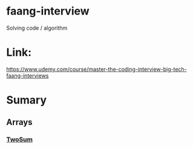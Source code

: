
# faang-interview
Solving code / algorithm

# Link:
https://www.udemy.com/course/master-the-coding-interview-big-tech-faang-interviews



# Sumary
## Arrays
### [TwoSum](./arrays/two_sum_test.go)
